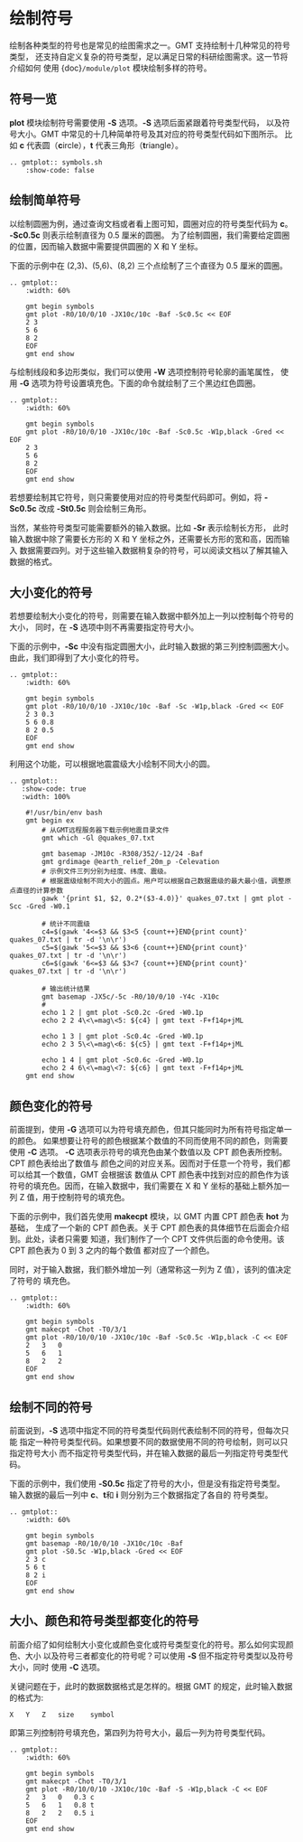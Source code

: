 # 绘制符号

绘制各种类型的符号也是常见的绘图需求之一。GMT 支持绘制十几种常见的符号类型，
还支持自定义复杂的符号类型，足以满足日常的科研绘图需求。这一节将介绍如何
使用 {doc}`/module/plot` 模块绘制多样的符号。

## 符号一览

**plot** 模块绘制符号需要使用 **-S** 选项。**-S** 选项后面紧跟着符号类型代码，
以及符号大小。GMT 中常见的十几种简单符号及其对应的符号类型代码如下图所示。
比如 **c** 代表圆（**c**ircle），**t** 代表三角形（**t**riangle）。

```{eval-rst}
.. gmtplot:: symbols.sh
    :show-code: false
```

## 绘制简单符号

以绘制圆圈为例，通过查询文档或者看上图可知，圆圈对应的符号类型代码为 **c**。
**-Sc0.5c** 则表示绘制直径为 0.5 厘米的圆圈。
为了绘制圆圈，我们需要给定圆圈的位置，因而输入数据中需要提供圆圈的 X 和 Y 坐标。

下面的示例中在 (2,3)、(5,6)、(8,2) 三个点绘制了三个直径为 0.5 厘米的圆圈。

```{eval-rst}
.. gmtplot::
    :width: 60%

    gmt begin symbols
    gmt plot -R0/10/0/10 -JX10c/10c -Baf -Sc0.5c << EOF
    2 3
    5 6
    8 2
    EOF
    gmt end show
```

与绘制线段和多边形类似，我们可以使用 **-W** 选项控制符号轮廓的画笔属性，
使用 **-G** 选项为符号设置填充色。下面的命令就绘制了三个黑边红色圆圈。

```{eval-rst}
.. gmtplot::
    :width: 60%

    gmt begin symbols
    gmt plot -R0/10/0/10 -JX10c/10c -Baf -Sc0.5c -W1p,black -Gred << EOF
    2 3
    5 6
    8 2
    EOF
    gmt end show
```

若想要绘制其它符号，则只需要使用对应的符号类型代码即可。例如，将 **-Sc0.5c**
改成 **-St0.5c** 则会绘制三角形。

当然，某些符号类型可能需要额外的输入数据。比如 **-Sr** 表示绘制长方形，
此时输入数据中除了需要长方形的 X 和 Y 坐标之外，还需要长方形的宽和高，因而输入
数据需要四列。对于这些输入数据稍复杂的符号，可以阅读文档以了解其输入数据的格式。

## 大小变化的符号

若想要绘制大小变化的符号，则需要在输入数据中额外加上一列以控制每个符号的大小，
同时，在 **-S** 选项中则不再需要指定符号大小。

下面的示例中，**-Sc** 中没有指定圆圈大小，此时输入数据的第三列控制圆圈大小。
由此，我们即得到了大小变化的符号。

```{eval-rst}
.. gmtplot::
    :width: 60%

    gmt begin symbols
    gmt plot -R0/10/0/10 -JX10c/10c -Baf -Sc -W1p,black -Gred << EOF
    2 3 0.3
    5 6 0.8
    8 2 0.5
    EOF
    gmt end show
```

利用这个功能，可以根据地震震级大小绘制不同大小的圆。

```{eval-rst}
.. gmtplot::
   :show-code: true
   :width: 100%

    #!/usr/bin/env bash
    gmt begin ex
        # 从GMT远程服务器下载示例地震目录文件
        gmt which -Gl @quakes_07.txt
        
        gmt basemap -JM10c -R308/352/-12/24 -Baf
        gmt grdimage @earth_relief_20m_p -Celevation
        # 示例文件三列分别为经度、纬度、震级。
        # 根据震级绘制不同大小的圆点。用户可以根据自己数据震级的最大最小值，调整原点直径的计算参数
        gawk '{print $1, $2, 0.2*($3-4.0)}' quakes_07.txt | gmt plot -Scc -Gred -W0.1

        # 统计不同震级
        c4=$(gawk '4<=$3 && $3<5 {count++}END{print count}' quakes_07.txt | tr -d '\n\r')
        c5=$(gawk '5<=$3 && $3<6 {count++}END{print count}' quakes_07.txt | tr -d '\n\r')
        c6=$(gawk '6<=$3 && $3<7 {count++}END{print count}' quakes_07.txt | tr -d '\n\r')

        # 输出统计结果
        gmt basemap -JX5c/-5c -R0/10/0/10 -Y4c -X10c
        # 
        echo 1 2 | gmt plot -Sc0.2c -Gred -W0.1p
        echo 2 2 4\<\=mag\<5: ${c4} | gmt text -F+f14p+jML

        echo 1 3 | gmt plot -Sc0.4c -Gred -W0.1p
        echo 2 3 5\<\=mag\<6: ${c5} | gmt text -F+f14p+jML

        echo 1 4 | gmt plot -Sc0.6c -Gred -W0.1p
        echo 2 4 6\<\=mag\<7: ${c6} | gmt text -F+f14p+jML
    gmt end show
```

## 颜色变化的符号

前面提到，使用 **-G** 选项可以为符号填充颜色，但其只能同时为所有符号指定单一的颜色。
如果想要让符号的颜色根据某个数值的不同而使用不同的颜色，则需要使用 **-C** 选项。
**-C** 选项表示符号的填充色由某个数值以及 CPT 颜色表所控制。CPT 颜色表给出了数值与
颜色之间的对应关系。因而对于任意一个符号，我们都可以给其一个数值，GMT 会根据该
数值从 CPT 颜色表中找到对应的颜色作为该符号的填充色。因而，在输入数据中，我们需要在
X 和 Y 坐标的基础上额外加一列 Z 值，用于控制符号的填充色。

下面的示例中，我们首先使用 **makecpt** 模块，以 GMT 内置 CPT 颜色表 **hot** 为基础，
生成了一个新的 CPT 颜色表。关于 CPT 颜色表的具体细节在后面会介绍到。此处，读者只需要
知道，我们制作了一个 CPT 文件供后面的命令使用。该 CPT 颜色表为 0 到 3 之内的每个数值
都对应了一个颜色。

同时，对于输入数据，我们额外增加一列（通常称这一列为 Z 值），该列的值决定了符号的
填充色。

```{eval-rst}
.. gmtplot::
    :width: 60%

    gmt begin symbols
    gmt makecpt -Chot -T0/3/1
    gmt plot -R0/10/0/10 -JX10c/10c -Baf -Sc0.5c -W1p,black -C << EOF
    2   3   0
    5   6   1
    8   2   2
    EOF
    gmt end show
```

## 绘制不同的符号

前面说到，**-S** 选项中指定不同的符号类型代码则代表绘制不同的符号，但每次只能
指定一种符号类型代码。如果想要不同的数据使用不同的符号绘制，则可以只指定符号大小
而不指定符号类型代码，并在输入数据的最后一列指定符号类型代码。

下面的示例中，我们使用 **-S0.5c** 指定了符号的大小，但是没有指定符号类型。
输入数据的最后一列中 **c**、**t**和 **i** 则分别为三个数据指定了各自的
符号类型。

```{eval-rst}
.. gmtplot::
    :width: 60%

    gmt begin symbols
    gmt basemap -R0/10/0/10 -JX10c/10c -Baf
    gmt plot -S0.5c -W1p,black -Gred << EOF
    2 3 c
    5 6 t
    8 2 i
    EOF
    gmt end show
```

## 大小、颜色和符号类型都变化的符号

前面介绍了如何绘制大小变化或颜色变化或符号类型变化的符号。那么如何实现颜色、大小
以及符号三者都变化的符号呢？可以使用 **-S** 但不指定符号类型以及符号大小，同时
使用 **-C** 选项。

关键问题在于，此时的数据数据格式是怎样的。根据 GMT 的规定，此时输入数据的格式为:

```
X   Y   Z   size    symbol
```

即第三列控制符号填充色，第四列为符号大小，最后一列为符号类型代码。

```{eval-rst}
.. gmtplot::
    :width: 60%

    gmt begin symbols
    gmt makecpt -Chot -T0/3/1
    gmt plot -R0/10/0/10 -JX10c/10c -Baf -S -W1p,black -C << EOF
    2   3   0   0.3 c
    5   6   1   0.8 t
    8   2   2   0.5 i
    EOF
    gmt end show
```
